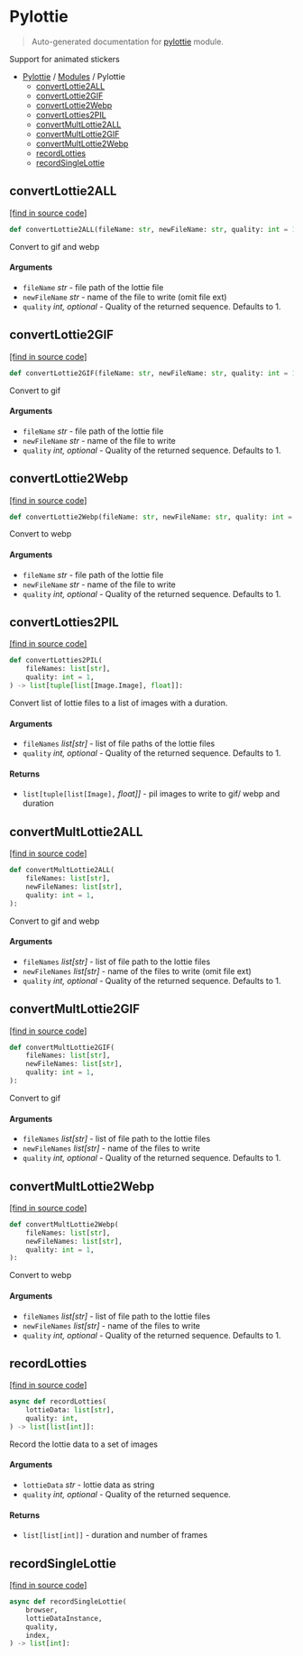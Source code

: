# Pylottie

> Auto-generated documentation for [pylottie](../../../pylottie/__init__.py) module.

Support for animated stickers

- [Pylottie](../README.md#pylottie-index) / [Modules](../MODULES.md#pylottie-modules) / Pylottie
    - [convertLottie2ALL](#convertlottie2all)
    - [convertLottie2GIF](#convertlottie2gif)
    - [convertLottie2Webp](#convertlottie2webp)
    - [convertLotties2PIL](#convertlotties2pil)
    - [convertMultLottie2ALL](#convertmultlottie2all)
    - [convertMultLottie2GIF](#convertmultlottie2gif)
    - [convertMultLottie2Webp](#convertmultlottie2webp)
    - [recordLotties](#recordlotties)
    - [recordSingleLottie](#recordsinglelottie)

## convertLottie2ALL

[[find in source code]](../../../pylottie/__init__.py#L19)

```python
def convertLottie2ALL(fileName: str, newFileName: str, quality: int = 1):
```

Convert to gif and webp

#### Arguments

- `fileName` *str* - file path of the lottie file
- `newFileName` *str* - name of the file to write (omit file ext)
- `quality` *int, optional* - Quality of the returned sequence. Defaults to 1.

## convertLottie2GIF

[[find in source code]](../../../pylottie/__init__.py#L30)

```python
def convertLottie2GIF(fileName: str, newFileName: str, quality: int = 1):
```

Convert to gif

#### Arguments

- `fileName` *str* - file path of the lottie file
- `newFileName` *str* - name of the file to write
- `quality` *int, optional* - Quality of the returned sequence. Defaults to 1.

## convertLottie2Webp

[[find in source code]](../../../pylottie/__init__.py#L41)

```python
def convertLottie2Webp(fileName: str, newFileName: str, quality: int = 1):
```

Convert to webp

#### Arguments

- `fileName` *str* - file path of the lottie file
- `newFileName` *str* - name of the file to write
- `quality` *int, optional* - Quality of the returned sequence. Defaults to 1.

## convertLotties2PIL

[[find in source code]](../../../pylottie/__init__.py#L137)

```python
def convertLotties2PIL(
    fileNames: list[str],
    quality: int = 1,
) -> list[tuple[list[Image.Image], float]]:
```

Convert list of lottie files to a list of images with a duration.

#### Arguments

- `fileNames` *list[str]* - list of file paths of the lottie files
- `quality` *int, optional* - Quality of the returned sequence. Defaults to 1.

#### Returns

- `list[tuple[list[Image],` *float]]* - pil images to write to gif/ webp and duration

## convertMultLottie2ALL

[[find in source code]](../../../pylottie/__init__.py#L52)

```python
def convertMultLottie2ALL(
    fileNames: list[str],
    newFileNames: list[str],
    quality: int = 1,
):
```

Convert to gif and webp

#### Arguments

- `fileNames` *list[str]* - list of file path to the lottie files
- `newFileNames` *list[str]* - name of the files to write (omit file ext)
- `quality` *int, optional* - Quality of the returned sequence. Defaults to 1.

## convertMultLottie2GIF

[[find in source code]](../../../pylottie/__init__.py#L84)

```python
def convertMultLottie2GIF(
    fileNames: list[str],
    newFileNames: list[str],
    quality: int = 1,
):
```

Convert to gif

#### Arguments

- `fileNames` *list[str]* - list of file path to the lottie files
- `newFileNames` *list[str]* - name of the files to write
- `quality` *int, optional* - Quality of the returned sequence. Defaults to 1.

## convertMultLottie2Webp

[[find in source code]](../../../pylottie/__init__.py#L108)

```python
def convertMultLottie2Webp(
    fileNames: list[str],
    newFileNames: list[str],
    quality: int = 1,
):
```

Convert to webp

#### Arguments

- `fileNames` *list[str]* - list of file path to the lottie files
- `newFileNames` *list[str]* - name of the files to write
- `quality` *int, optional* - Quality of the returned sequence. Defaults to 1.

## recordLotties

[[find in source code]](../../../pylottie/__init__.py#L178)

```python
async def recordLotties(
    lottieData: list[str],
    quality: int,
) -> list[list[int]]:
```

Record the lottie data to a set of images

#### Arguments

- `lottieData` *str* - lottie data as string
- `quality` *int, optional* - Quality of the returned sequence.

#### Returns

- `list[list[int]]` - duration and number of frames

## recordSingleLottie

[[find in source code]](../../../pylottie/__init__.py#L212)

```python
async def recordSingleLottie(
    browser,
    lottieDataInstance,
    quality,
    index,
) -> list[int]:
```
